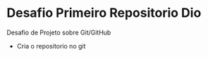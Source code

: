 # Desafio Primeiro Repositorio Dio

Desafio de Projeto sobre Git/GitHub

 - Cria o repositorio no git
